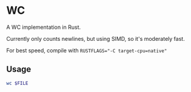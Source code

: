# WC
A WC implementation in Rust.

Currently only counts newlines, but using SIMD, so it's moderately fast.

For best speed, compile with `RUSTFLAGS="-C target-cpu=native"`

## Usage
```bash
wc $FILE
```
